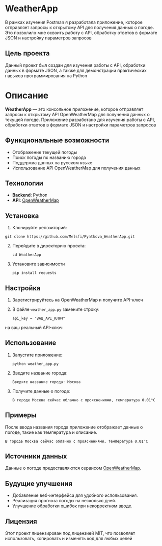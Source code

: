 # WeatherApp

В рамках изучения Postman я разработала приложение, которое отправляет запросы к открытому API для получения данных о погоде. Это позволило мне освоить работу с API, обработку ответов в формате JSON и настройку параметров запросов

## Цель проекта

Данный проект был создан для изучения работы с API, обработки данных в формате JSON, а также для демонстрации практических навыков программирования на Python

# Описание

**WeatherApp** — это консольное приложение, которое отправляет запросы к открытому API OpenWeatherMap для получения данных о текущей погоде. Приложение разработано для изучения работы с API, обработки ответов в формате JSON и настройки параметров запросов

## Функциональные возможности

- Отображение текущей погоды
- Поиск погоды по названию города
- Поддержка данных на русском языке
- Использование API OpenWeatherMap для получения данных

## Технологии

- **Backend**: Python
- **API**: [OpenWeatherMap](https://openweathermap.org/api)

## Установка

1. Клонируйте репозиторий:

  `git clone https://github.com/Melsfi/Pyatkova_WeatherApp.git`

2. Перейдите в директорию проекта:

   `cd WeatherApp`

3. Установите зависимости

   `pip install requests`
   

## Настройка

1. Зарегистрируйтесь на OpenWeatherMap и получите API-ключ

2. В файле `weather_app.py` замените строку:

   `api_key = "ВАШ_API_КЛЮЧ"`

на ваш реальный API-ключ

## Использование

1. Запустите приложение:

   `python weather_app.py`

2. Введите название города:

   `Введите название города: Москва`

3. Получите данные о погоде:

   `В городе Москва сейчас облачно с прояснениями, температура 0.01°C`
   

## Примеры

После ввода названия города приложение отображает данные о погоде, такие как температура и описание.

   `В городе Москва сейчас облачно с прояснениями, температура 0.01°C`

## Источники данных

Данные о погоде предоставляются сервисом [OpenWeatherMap](https://openweathermap.org/).

## Будущие улучшения
- Добавление веб-интерфейса для удобного использования.
- Реализация прогноза погоды на несколько дней.
- Улучшение обработки ошибок при некорректном вводе.

## Лицензия
Этот проект лицензирован под лицензией MIT, что позволяет использовать, копировать и изменять код для любых целей

